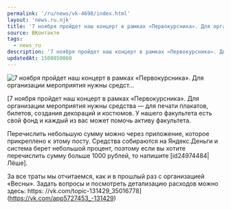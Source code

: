 ```yaml
---
permalink: '/ru/news/vk-4698/index.html'
layout: 'news.ru.njk'
title: '7 ноября пройдет наш концерт в рамках «Первокурсника». Для организации мероприятия нужны средст…'
source: ВКонтакте
tags:
  - news_ru
description: '7 ноября пройдет наш концерт в рамках «Первокурсника». Для организации мероприятия нужны средст…'
updatedAt: 1508850060
---
```

![7 ноября пройдет наш концерт в рамках «Первокурсника». Для организации мероприятия нужны средст…](https://sun9-55.userapi.com/c841633/v841633413/2ea56/MgZhycQAOkY.jpg)

[7 ноября пройдет наш концерт в рамках «Первокурсника». Для организации мероприятия нужны средства — для печати плакатов, билетов, создания декораций и костюмов. У нашего факультета есть свой фонд и каждый из вас может помочь активу факультета.

Перечислить небольшую сумму можно через приложение, которое прикреплено к этому посту. Средства собираются на Яндекс.Деньги и система берет небольшой процент, поэтому если вы хотите перечислить сумму больше 1000 рублей, то напишите [id24974484|Лёше].

За все траты мы отчитаемся, как и в прошлый раз с организацией «Весны». Задать вопросы и посмотреть детализацию расходов можно здесь: https: //vk.com/topic-131429_35016778](https://vk.com/app5727453_-131429)
